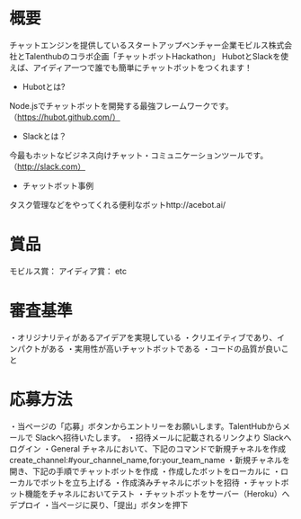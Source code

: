 # 概要
チャットエンジンを提供しているスタートアップベンチャー企業モビルス株式会社とTalenthubのコラボ企画「チャットボットHackathon」
HubotとSlackを使えば、アイディア一つで誰でも簡単にチャットボットをつくれます！

* Hubotとは?

Node.jsでチャットボットを開発する最強フレームワークです。（https://hubot.github.com/）

* Slackとは？

今最もホットなビジネス向けチャット・コミュニケーションツールです。（http://slack.com）

* チャットボット事例

タスク管理などをやってくれる便利なボットhttp://acebot.ai/

# 賞品
モビルス賞：
アイディア賞：
etc

# 審査基準
・オリジナリティがあるアイデアを実現している
・クリエイティブであり、インパクトがある
・実用性が高いチャットボットである
・コードの品質が良いこと

# 応募方法
・当ページの「応募」ボタンからエントリーをお願いします。TalentHubからメールで Slackへ招待いたします。
・招待メールに記載されるリンクより Slackへログイン
・General チャネルにおいて、下記のコマンドで新規チャネルを作成    create_channel:#your_channel_name,for:your_team_name
・新規チャネルを開き、下記の手順でチャットボットを作成
・作成したボットをローカルに
・ローカルでボットを立ち上げる
・作成済みチャネルにボットを招待
・チャットボット機能をチャネルにおいてテスト
・チャットボットをサーバー（Heroku）へデプロイ
・当ページに戻り、「提出」ボタンを押下
